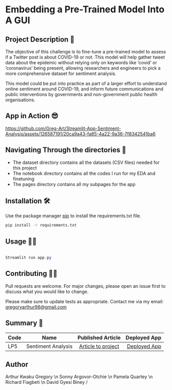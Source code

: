 # Embedding a Pre-Trained Model Into A GUI

## Project Description 🧐


The objective of this challenge is to fine-tune a pre-trained model to assess if a Twitter post is about COVID-19 or not. This model will help gather tweet data about the epidemic without relying only on keywords like ‘covid’ or ‘coronavirus’ being present, allowing researchers and engineers to pick a more comprehensive dataset for sentiment analysis.

This model could be put into practice as part of a larger effort to understand online sentiment around COVID-19, and inform future communications and public interventions by governments and non-government public health organisations.

## App in Action 😎

https://github.com/Greg-Art/Streamlit-App-Sentiment-Analysis/assets/126587191/20ca9a43-fa85-4a22-9a36-7f8342541ba6


## Navigating Through the directories 📖

- The dataset directory contains all the datasets (CSV files) needed for this project
- The notebook directory contains all the codes I run for my EDA and finetuning
- The pages directory contains all my subpages for the app 


## Installation 🛠

Use the package manager [pip](https://pip.pypa.io/en/stable/) to install the requirements.txt file. 

```bash
pip install -r requirements.txt
```

## Usage 👍🏾

```powershell

Streamlit run app.py


```

## Contributing 🤝🏾

Pull requests are welcome. For major changes, please open an issue first
to discuss what you would like to change.

Please make sure to update tests as appropriate. Contact me via my email: gregoryarthur98@gmail.com



## Summary 💬
| Code      | Name        | Published Article |  Deployed App |
|-----------|-------------|:-------------:|------:|
| LP5 | Sentiment Analysis |  [Article to project](https://gregoryarthur98.medium.com/leveraging-pre-trained-models-to-predict-twitter-sentiments-c191b5da61a5) | [Deployed App](https://huggingface.co/spaces/gArthur98/Movie_Sentiment_Classifier) |



## Author
Arthur Kwaku Gregory \n
Sonny Argovor-Otchie \n
Pamela Quartey \n
Richard Fiagbeti \n
David Gyesi Biney \/
